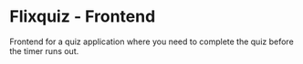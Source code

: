 # Flixquiz - Frontend

Frontend for a quiz application where you need to complete the quiz before the timer runs out.
